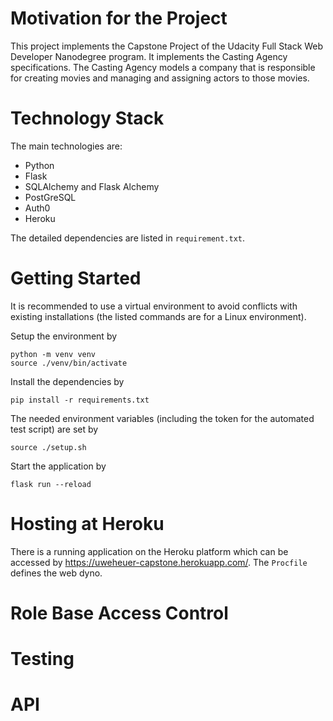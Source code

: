 # Motivation for the Project
This project implements the Capstone Project of the Udacity Full Stack Web Developer Nanodegree program. 
It implements the Casting Agency specifications. The Casting Agency models a company that is responsible for creating movies and managing and assigning actors to those movies. 

# Technology Stack

The main technologies are:
- Python
- Flask
- SQLAlchemy and Flask Alchemy
- PostGreSQL
- Auth0
- Heroku

The detailed dependencies are listed in `requirement.txt`.

# Getting Started
It is recommended to use a virtual environment to avoid conflicts with existing installations (the listed commands are for a Linux environment).


Setup the environment by
```
python -m venv venv
source ./venv/bin/activate
```

Install the dependencies by
```
pip install -r requirements.txt
```

The needed environment variables (including the token for the automated test script) are set by
```
source ./setup.sh
```

Start the application by
```
flask run --reload
```

# Hosting at Heroku
There is a running application on the Heroku platform which can be accessed by https://uweheuer-capstone.herokuapp.com/. The `Procfile` defines the web dyno.

# Role Base Access Control

# Testing

# API 



